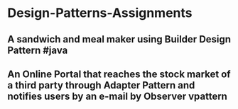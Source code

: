 # Design-Patterns-Assignments
 
 A sandwich and meal maker using Builder Design Pattern #java
 --------------------------------------------------------------
 
 An Online Portal that reaches the stock market of a third party through Adapter Pattern and 
 notifies users by an e-mail by Observer vpattern
--------------------------------------------------------------------------------------------
